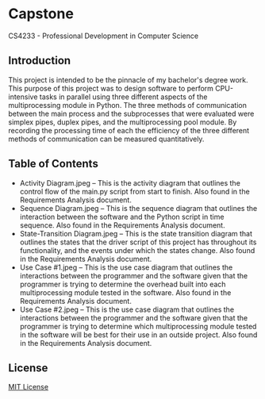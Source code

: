 # Capstone
 CS4233 - Professional Development in Computer Science

## Introduction
This project is intended to be the pinnacle of my bachelor's degree work.  This purpose of this project was to design software to perform CPU-intensive tasks in parallel using three different aspects of the multiprocessing module in Python.  The three methods of communication between the main process and the subprocesses that were evaluated were simplex pipes, duplex pipes, and the multiprocessing pool module.  By recording the processing time of each the efficiency of the three different methods of communication can be measured quantitatively.

## Table of Contents
- Activity Diagram.jpeg – This is the activity diagram that outlines the control flow of the main.py script from start to finish.  Also found in the Requirements Analysis document.
- Sequence Diagram.jpeg – This is the sequence diagram that outlines the interaction between the software and the Python script in time sequence.  Also found in the Requirements Analysis document.
- State-Transition Diagram.jpeg – This is the state transition diagram that outlines the states that the driver script of this project has throughout its functionality, and the events under which the states change.  Also found in the Requirements Analysis document.
- Use Case #1.jpeg – This is the use case diagram that outlines the interactions between the programmer and the software given that the programmer is trying to determine the overhead built into each multiprocessing module tested in the software.  Also found in the Requirements Analysis document.
- Use Case #2.jpeg – This is the use case diagram that outlines the interactions between the programmer and the software given that the programmer is trying to determine which multiprocessing module tested in the software will be best for their use in an outside project.  Also found in the Requirements Analysis document.

## License
[MIT License](.../LICENSE)
